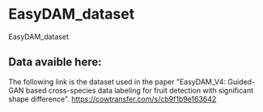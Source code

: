 # EasyDAM_dataset
EasyDAM_dataset
## Data avaible here:
The following link is the dataset used in the paper "EasyDAM_V4: Guided-GAN based cross-species data labeling for fruit detection with significant shape difference".
https://cowtransfer.com/s/cb9f1b9e163642
